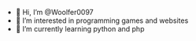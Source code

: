 - 👋 Hi, I’m @Woolfer0097
- 👀 I’m interested in programming games and websites
- 🌱 I’m currently learning python and php

<!---
Woolfer0097/Woolfer0097 is a ✨ special ✨ repository because its `README.md` (this file) appears on your GitHub profile.
You can click the Preview link to take a look at your changes.
--->
